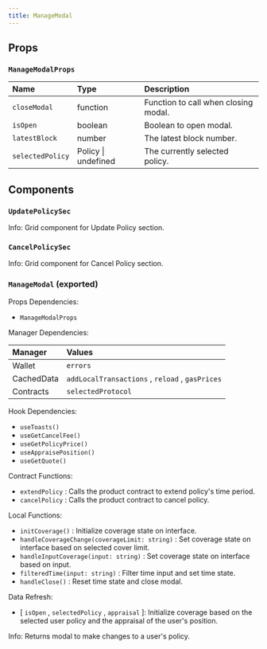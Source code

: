 ```yaml
---
title: ManageModal
---
```


## Props

### `ManageModalProps`

| Name | Type | Description                                                          |
| :--- | :--- | :------------------------------------------------------------------- |
| `closeModal` | function | Function to call when closing modal.
| `isOpen` | boolean | Boolean to open modal.
| `latestBlock` | number | The latest block number.
| `selectedPolicy` | Policy \| undefined | The currently selected policy.

## Components

### `UpdatePolicySec`

Info: Grid component for Update Policy section.

### `CancelPolicySec`

Info: Grid component for Cancel Policy section.

### `ManageModal` (exported)

Props Dependencies:

- `ManageModalProps`

Manager Dependencies:

| Manager | Values                                                          |
| :--- | :------------------------------------------------------------------- |
| Wallet | `errors`
| CachedData | `addLocalTransactions` , `reload` , `gasPrices`
| Contracts | `selectedProtocol`

Hook Dependencies:

- `useToasts()`
- `useGetCancelFee()`
- `useGetPolicyPrice()`
- `useAppraisePosition()`
- `useGetQuote()`

Contract Functions:

- `extendPolicy` : Calls the product contract to extend policy's time period.
- `cancelPolicy` : Calls the product contract to cancel policy.

Local Functions:

- `initCoverage()` : Initialize coverage state on interface.
- `handleCoverageChange(coverageLimit: string)` : Set coverage state on interface based on selected cover limit.
- `handleInputCoverage(input: string)` : Set coverage state on interface based on input.
- `filteredTime(input: string)` : Filter time input and set time state.
- `handleClose()` : Reset time state and close modal.

Data Refresh:

- [ `isOpen` , `selectedPolicy` , `appraisal` ]: Initialize coverage based on the selected user policy and the appraisal of the user's position.

Info: Returns modal to make changes to a user's policy.